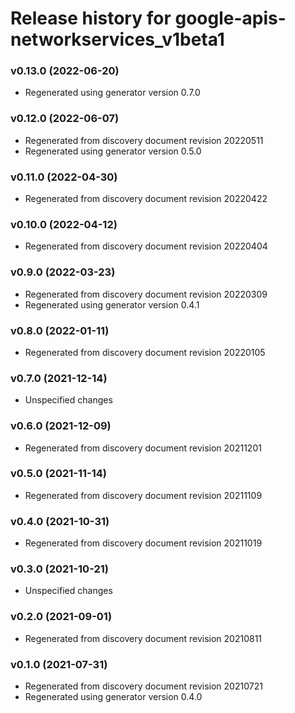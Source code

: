 # Release history for google-apis-networkservices_v1beta1

### v0.13.0 (2022-06-20)

* Regenerated using generator version 0.7.0

### v0.12.0 (2022-06-07)

* Regenerated from discovery document revision 20220511
* Regenerated using generator version 0.5.0

### v0.11.0 (2022-04-30)

* Regenerated from discovery document revision 20220422

### v0.10.0 (2022-04-12)

* Regenerated from discovery document revision 20220404

### v0.9.0 (2022-03-23)

* Regenerated from discovery document revision 20220309
* Regenerated using generator version 0.4.1

### v0.8.0 (2022-01-11)

* Regenerated from discovery document revision 20220105

### v0.7.0 (2021-12-14)

* Unspecified changes

### v0.6.0 (2021-12-09)

* Regenerated from discovery document revision 20211201

### v0.5.0 (2021-11-14)

* Regenerated from discovery document revision 20211109

### v0.4.0 (2021-10-31)

* Regenerated from discovery document revision 20211019

### v0.3.0 (2021-10-21)

* Unspecified changes

### v0.2.0 (2021-09-01)

* Regenerated from discovery document revision 20210811

### v0.1.0 (2021-07-31)

* Regenerated from discovery document revision 20210721
* Regenerated using generator version 0.4.0

